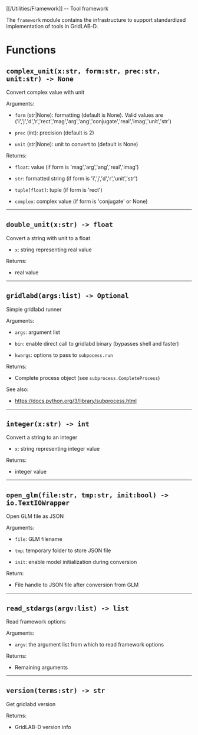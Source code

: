 [[/Utilities/Framework]] -- Tool framework

The `framework` module contains the infrastructure to support standardized
implementation of tools in GridLAB-D.



# Functions

## `complex_unit(x:str, form:str, prec:str, unit:str) -> None`

Convert complex value with unit

Arguments:

* `form` (str|None): formatting (default is None). Valid values are
('i','j','d','r','rect','mag','arg','ang','conjugate','real','imag','unit','str')

* `prec` (int): precision (default is 2)

* `unit` (str|None): unit to convert to (default is None)

Returns:

* `float`: value (if form is 'mag','arg','ang','real','imag')

* `str`: formatted string (if form is 'i','j','d','r','unit','str')

* `tuple[float]`: tuple (if form is 'rect')

* `complex`: complex value (if form is 'conjugate' or None)


---

## `double_unit(x:str) -> float`

Convert a string with unit to a float

* `x`: string representing real value

Returns:

* real value


---

## `gridlabd(args:list) -> Optional`

Simple gridlabd runner

Arguments:

* `args`: argument list

* `bin`: enable direct call to gridlabd binary (bypasses shell and faster)

* `kwargs`: options to pass to `subpocess.run`

Returns:

* Complete process object (see `subprocess.CompleteProcess`)

See also:

* https://docs.python.org/3/library/subprocess.html


---

## `integer(x:str) -> int`

Convert a string to an integer

* `x`: string representing integer value

Returns:

* integer value


---

## `open_glm(file:str, tmp:str, init:bool) -> io.TextIOWrapper`

Open GLM file as JSON

Arguments:

* `file`: GLM filename

* `tmp`: temporary folder to store JSON file

* `init`: enable model initialization during conversion

Return:

* File handle to JSON file after conversion from GLM


---

## `read_stdargs(argv:list) -> list`

Read framework options

Arguments:

* `argv`: the argument list from which to read framework options

Returns:

* Remaining arguments


---

## `version(terms:str) -> str`

Get gridlabd version

Returns:

* GridLAB-D version info

